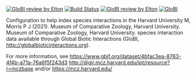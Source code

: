 [![GloBI review by Elton](https://github.com/globalbioticinteractions/mcz/actions/workflows/review.yml/badge.svg)](https://github.com/globalbioticinteractions/mcz/actions) [![Build Status](https://app.travis-ci.com/globalbioticinteractions/mcz.svg)](https://app.travis-ci.com/globalbioticinteractions/mcz) [![GloBI review by Elton](https://github.com/globalbioticinteractions/mcz/actions/workflows/review.yml/badge.svg)](https://github.com/globalbioticinteractions/mcz/actions/workflows/review.yml) [![GloBI](http://api.globalbioticinteractions.org/interaction.svg?accordingTo=globi:globalbioticinteractions/mcz)](http://globalbioticinteractions.org/?accordingTo=globi:globalbioticinteractions/mcz) 

Configuration to help index species interactions in the Harvard University M, Morris P J (2021). Museum of Comparative Zoology, Harvard University. Museum of Comparative Zoology, Harvard University.  species interaction data available through Global Biotic Interactions (GloBI, http://globalbioticinteractions.org). 

For more information, see https://www.gbif.org/dataset/4bfac3ea-8763-4f4b-a71a-76a6f5f243d3 http://digir.mcz.harvard.edu/ipt/resource?r=mczbase and/or https://mcz.harvard.edu/
